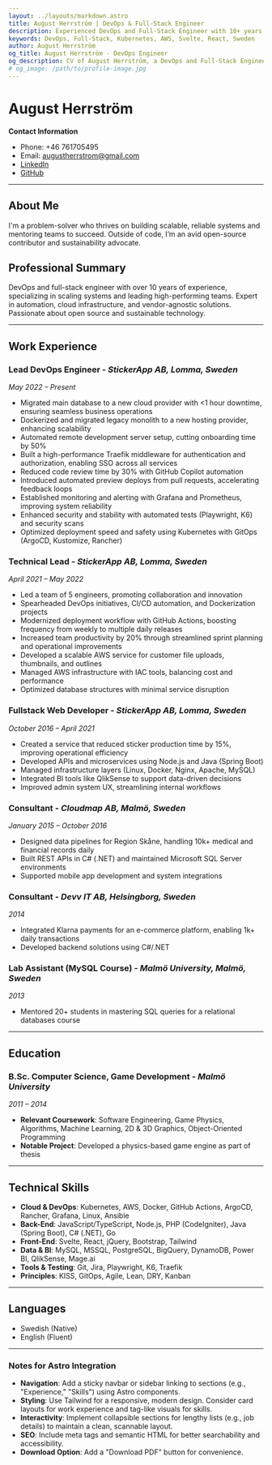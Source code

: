 ```yaml
---
layout: ../layouts/markdown.astro
title: August Herrström | DevOps & Full-Stack Engineer
description: Experienced DevOps and Full-Stack Engineer with 10+ years in scaling systems, automation, and cloud infrastructure.
keywords: DevOps, Full-Stack, Kubernetes, AWS, Svelte, React, Sweden
author: August Herrström
og_title: August Herrström - DevOps Engineer
og_description: CV of August Herrström, a DevOps and Full-Stack Engineer with expertise in Kubernetes, AWS, and modern web development.
# og_image: /path/to/profile-image.jpg
---
```



# August Herrström

**Contact Information**  
- Phone: +46 761705495  
- Email: augustherrstrom@gmail.com  
- [LinkedIn](https://www.linkedin.com/in/august-herrstr%C3%B6m-3a04547a/)  
- [GitHub](https://github.com/augustherrstrom)  <!-- Replace with actual GitHub link if applicable -->

---

## About Me
I'm a problem-solver who thrives on building scalable, reliable systems and mentoring teams to succeed. Outside of code, I’m an avid open-source contributor and sustainability advocate.


## Professional Summary

DevOps and full-stack engineer with over 10 years of experience, specializing in scaling systems and leading high-performing teams. Expert in automation, cloud infrastructure, and vendor-agnostic solutions. Passionate about open source and sustainable technology.

---

## Work Experience

### Lead DevOps Engineer - *StickerApp AB, Lomma, Sweden*  
*May 2022 – Present*  
- Migrated main database to a new cloud provider with <1 hour downtime, ensuring seamless business operations  
- Dockerized and migrated legacy monolith to a new hosting provider, enhancing scalability  
- Automated remote development server setup, cutting onboarding time by 50%  
- Built a high-performance Traefik middleware for authentication and authorization, enabling SSO across all services  
- Reduced code review time by 30% with GitHub Copilot automation  
- Introduced automated preview deploys from pull requests, accelerating feedback loops  
- Established monitoring and alerting with Grafana and Prometheus, improving system reliability  
- Enhanced security and stability with automated tests (Playwright, K6) and security scans  
- Optimized deployment speed and safety using Kubernetes with GitOps (ArgoCD, Kustomize, Rancher)  

### Technical Lead - *StickerApp AB, Lomma, Sweden*  
*April 2021 – May 2022*  
- Led a team of 5 engineers, promoting collaboration and innovation  
- Spearheaded DevOps initiatives, CI/CD automation, and Dockerization projects  
- Modernized deployment workflow with GitHub Actions, boosting frequency from weekly to multiple daily releases  
- Increased team productivity by 20% through streamlined sprint planning and operational improvements  
- Developed a scalable AWS service for customer file uploads, thumbnails, and outlines  
- Managed AWS infrastructure with IAC tools, balancing cost and performance  
- Optimized database structures with minimal service disruption  

### Fullstack Web Developer - *StickerApp AB, Lomma, Sweden*  
*October 2016 – April 2021*  
- Created a service that reduced sticker production time by 15%, improving operational efficiency  
- Developed APIs and microservices using Node.js and Java (Spring Boot)  
- Managed infrastructure layers (Linux, Docker, Nginx, Apache, MySQL)  
- Integrated BI tools like QlikSense to support data-driven decisions  
- Improved admin system UX, streamlining internal workflows  

### Consultant - *Cloudmap AB, Malmö, Sweden*  
*January 2015 – October 2016*  
- Designed data pipelines for Region Skåne, handling 10k+ medical and financial records daily  
- Built REST APIs in C# (.NET) and maintained Microsoft SQL Server environments  
- Supported mobile app development and system integrations  

### Consultant - *Devv IT AB, Helsingborg, Sweden*  
*2014*  
- Integrated Klarna payments for an e-commerce platform, enabling 1k+ daily transactions  
- Developed backend solutions using C#/.NET  

### Lab Assistant (MySQL Course) - *Malmö University, Malmö, Sweden*  
*2013*  
- Mentored 20+ students in mastering SQL queries for a relational databases course  

---

## Education

### B.Sc. Computer Science, Game Development - *Malmö University*  
*2011 – 2014*  
- **Relevant Coursework**: Software Engineering, Game Physics, Algorithms, Machine Learning, 2D & 3D Graphics, Object-Oriented Programming  
- **Notable Project**: Developed a physics-based game engine as part of thesis  <!-- Replace with actual project if applicable -->

---

## Technical Skills
- **Cloud & DevOps**: Kubernetes, AWS, Docker, GitHub Actions, ArgoCD, Rancher, Grafana, Linux, Ansible
- **Back-End**: JavaScript/TypeScript, Node.js, PHP (CodeIgniter), Java (Spring Boot), C# (.NET), Go
- **Front-End**: Svelte, React, jQuery, Bootstrap, Tailwind
- **Data & BI**: MySQL, MSSQL, PostgreSQL, BigQuery, DynamoDB, Power BI, QlikSense, Mage.ai
- **Tools & Testing**: Git, Jira, Playwright, K6, Traefik
- **Principles**: KISS, GitOps, Agile, Lean, DRY, Kanban

---

## Languages

- Swedish (Native)  
- English (Fluent)  

---

### Notes for Astro Integration
- **Navigation**: Add a sticky navbar or sidebar linking to sections (e.g., "Experience," "Skills") using Astro components.  
- **Styling**: Use Tailwind for a responsive, modern design. Consider card layouts for work experience and tag-like visuals for skills.  
- **Interactivity**: Implement collapsible sections for lengthy lists (e.g., job details) to maintain a clean, scannable layout.  
- **SEO**: Include meta tags and semantic HTML for better searchability and accessibility.  
- **Download Option**: Add a "Download PDF" button for convenience.  